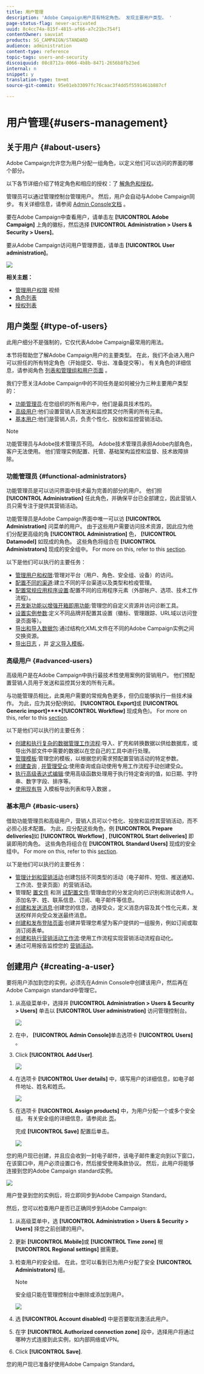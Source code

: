 ```yaml
---
title: 用户管理
description: 'Adobe Campaign用户具有特定角色。 发现主要用户类型。 '
page-status-flag: never-activated
uuid: 8c4cc74a-815f-4815-af66-a7c21bc754f1
contentOwner: sauviat
products: SG_CAMPAIGN/STANDARD
audience: administration
content-type: reference
topic-tags: users-and-security
discoiquuid: 08c8712a-0066-4b8b-8471-2656b8fb23ed
internal: n
snippet: y
translation-type: tm+mt
source-git-commit: 95e01eb33097fc76caac3f4dd5f5591461b887cf

---
```



# 用户管理{#users-management}

## 关于用户 {#about-users}

Adobe Campaign允许您为用户分配一组角色，以定义他们可以访问的界面的哪个部分。

以下各节详细介绍了特定角色和相应的授权：了 [解角色](../../administration/using/list-of-roles.md)[和授权](https://docs.campaign.adobe.com/doc/standard/en/Technotes/AdobeCampaign-ACSRights.pdf)。

管理员可以通过管理控制台管理用户。 然后，用户会自动与Adobe Campaign同步。 有关详细信息，请参阅 [Admin Console文档](https://helpx.adobe.com/enterprise/using/users.html) 。

要在Adobe Campaign中查看用户，请单击左 **[!UICONTROL Adobe Campaign]** 上角的徽标，然后选择 **[!UICONTROL Administration > Users & Security > Users]**。

要从Adobe Campaign访问用户管理界面，请单击 **[!UICONTROL User administration]**。

![](assets/user_management_5.png)

**相关主题：**

* [管理用户权限](https://helpx.adobe.com/campaign/kt/acs/using/acs-user-access-rights-feature-video-use.html) 视频
* [角色列表](../../administration/using/list-of-roles.md)
* [授权列表](https://docs.campaign.adobe.com/doc/standard/en/Technotes/AdobeCampaign-ACSRights.pdf)

## 用户类型 {#type-of-users}

此用户细分不是强制的，它仅代表Adobe Campaign最常用的用法。

本节将帮助您了解Adobe Campaign用户的主要类型。 在此，我们不会进入用户可以担任的所有特定角色（开始提交、导出、准备提交等）。 有关角色的详细信息，请参阅角色 [列表和管理](../../administration/using/list-of-roles.md)[组和用户页面](../../administration/using/managing-groups-and-users.md) 。

我们宁愿关注Adobe Campaign中的不同任务是如何被分为三种主要用户类型的：

* [功能管理员](#functional-administrators):在您组织的所有用户中，他们是最具技术性的。
* [高级用户](#advanced-users):他们设置营销人员发送和监控其交付所需的所有元素。
* [基本用户](#basic-users):他们是营销人员，负责个性化、投放和监控营销活动。

>[!NOTE]
>
>功能管理员与Adobe技术管理员不同。 Adobe技术管理员承担Adobe内部角色，客户无法使用。 他们管理实例配置、托管、基础架构监控和监督、技术故障排除。

### 功能管理员 {#functional-administrators}

功能管理员是可以访问界面中技术最为完善的部分的用户。 他们担 **[!UICONTROL Administration]** 任此角色，并确保平台已全部建立，因此营销人员只需专注于提供其营销活动。

功能管理员是Adobe Campaign界面中唯一可以访 **[!UICONTROL Administration]** 问菜单的用户。 由于这些用户需要访问技术资源，因此应为他们分配更高级的角 **[!UICONTROL Administration]** 色， **[!UICONTROL Datamodel]** 如现成的角色。 这些角色将组合在 **[!UICONTROL Administrators]** 现成的安全组中。 For more on this, refer to this [section](../../administration/using/list-of-roles.md).

以下是他们可以执行的主要任务：

* [管理用户和权限](../../administration/using/about-access-management.md):管理对平台（用户、角色、安全组、设备）的访问。
* [配置不同的渠道](../../administration/using/about-channel-configuration.md):建立不同的平台渠道以及类型和检疫管理。
* [配置常规应用程序设置](../../administration/using/external-accounts.md):配置不同的应用程序元素（外部帐户、选项、技术工作流程）。
* [开发新功能以增强开箱即用功能](../../developing/using/data-model-concepts.md):管理您的自定义资源并访问诊断工具。
* [设置实例参数](../../administration/using/branding.md):定义不同品牌并配置其设置（徽标、管理跟踪、URL域以访问登录页面等）。
* [导出和导入数据包](../../automating/using/managing-packages.md):通过结构化XML文件在不同的Adobe Campaign实例之间交换资源。
* [导出日志](../../automating/using/exporting-logs.md) ，并 [定义导入模板](../../automating/using/defining-import-templates.md)。

### 高级用户 {#advanced-users}

高级用户是在Adobe Campaign中执行最技术性使用案例的营销用户。 他们预配置营销人员用于发送和监控其分发的所有元素。

与功能管理员相比，此类用户需要的常规角色更多，但仍应能够执行一些技术操作。 为此，应为其分配(例如， **[!UICONTROL Export]**&#x200B;或 **[!UICONTROL Generic import]****[!UICONTROL Workflow]** 现成角色)。 For more on this, refer to this [section](../../administration/using/list-of-roles.md).

以下是他们可以执行的主要任务：

* [创建和执行复杂的数据管理工作流程](../../automating/using/about-data-management-activities.md):导入、扩充和转换数据以供给数据库，或导出外部文件中需要的数据以在您自己的工具中进行处理。
* [管理模板](../../start/using/marketing-activity-templates.md):管理您的模板，以根据您的需求预配置营销活动的特定参数。
* [创建查询](../../automating/using/editing-queries.md#about-query-editor) , [并管理受众](../../audiences/using/about-audiences.md):使用查询或自动使用专用工作流程手动创建受众。
* [执行高级表达式编辑](../../automating/using/editing-queries.md#about-query-editor):使用高级函数处理用于执行特定查询的值，如日期、字符串、数字字段、排序等。
* [使用现有导](../../automating/using/exporting-lists.md) 入模板导出列表和导入数据 [](../../automating/using/importing-data-with-import-templates.md)。

### 基本用户 {#basic-users}

借助功能管理员和高级用户，营销人员可以个性化、投放和监控其营销活动，而不必担心技术配置。 为此，应分配这些角色，例 **[!UICONTROL Prepare deliveries]**&#x200B;如 **[!UICONTROL Workflow]** , **[!UICONTROL Start deliveries]** 即装即用的角色。 这些角色将组合在 **[!UICONTROL Standard Users]** 现成的安全组中。 For more on this, refer to this [section](../../administration/using/list-of-roles.md).

以下是他们可以执行的主要任务：

* [管理计划和营销活动](../../start/using/programs-and-campaigns.md):创建包括不同类型的活动（电子邮件、短信、推送通知、工作流、登录页面）的营销活动。
* 管理配 [置文件](../../audiences/using/about-profiles.md) 和测 [试配置文件](../../sending/using/managing-test-profiles-and-sending-proofs.md):管理由您的分发定向的已识别和测试收件人。 添加名字、姓、联系信息、订阅、电子邮件等信息。
* [创建和发送消息](../../sending/using/confirming-the-send.md):创建您的信息，选择受众，定义消息内容及其个性化元素，发送校样并向受众发送最终消息。
* [创建和发布登陆页面](../../channels/using/getting-started-with-landing-pages.md):创建并管理您希望为客户提供的一组服务，例如订阅或取消订阅表单。
* [创建和执行营销活动工作流](../../automating/using/building-a-workflow.md):使用工作流程实现营销活动流程自动化。
* 通过可用报告监控您的 [营销活动](../../reporting/using/defining-the-report-period.md)。

## 创建用户 {#creating-a-user}

要将用户添加到您的实例，必须先在Admin Console中创建该用户，然后再在Adobe Campaign standard中管理它。

1. 从高级菜单中，选择并 **[!UICONTROL Administration > Users & Security > Users]** 单击以 **[!UICONTROL User administration]** 访问管理控制台。

   ![](assets/user_management_5.png)

1. 在中， **[!UICONTROL Admin Console]**&#x200B;单击选项卡 **[!UICONTROL Users]** 。

1. Click **[!UICONTROL Add User]**.

   ![](assets/create_user_2.png)

1. 在选项卡 **[!UICONTROL User details]** 中，填写用户的详细信息，如电子邮件地址、姓名和姓氏。

   ![](assets/create_user_3.png)

1. 在选项卡 **[!UICONTROL Assign products]** 中，为用户分配一个或多个安全组。 有关安全组的详细信息，请参阅此 [页](../../administration/using/managing-groups-and-users.md)。

   完成 **[!UICONTROL Save]** 配置后单击。

   ![](assets/create_user_4.png)

您的用户现已创建，并且应会收到一封电子邮件，该电子邮件重定向到以下窗口，在该窗口中，用户必须设置口令，然后接受使用条款协议。 然后，此用户将能够连接到您的Adobe Campaign standard实例。

![](assets/create_user_5.png)

用户登录到您的实例后，将立即同步到Adobe Campaign Standard。

然后，您可以检查用户是否已正确同步到Adobe Campaign:

1. 从高级菜单中，选 **[!UICONTROL Administration > Users & Security > Users]** 择您之前创建的用户。

1. 更新 **[!UICONTROL Mobile]**&#x200B;或 **[!UICONTROL Time zone]** 根 **[!UICONTROL Regional settings]** 据需要。

1. 检查用户的安全组。 在此，您可以看到已为用户分配了安全 **[!UICONTROL Administrators]** 组。

   >[!Note]
   >
   >安全组只能在管理控制台中删除或添加到用户。

   ![](assets/create_user_6.png)

1. 选 **[!UICONTROL Account disabled]** 中是否要取消激活此用户。

1. 在字 **[!UICONTROL Authorized connection zone]** 段中，选择用户将通过哪种方式连接到此实例，如内部网络或VPN。

1. Click **[!UICONTROL Save]**.

您的用户现已准备好使用Adobe Campaign Standard。
